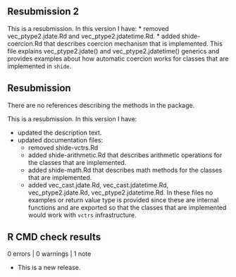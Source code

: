 ## Resubmission 2

This is a resubmission. In this version I have:
    * removed vec_ptype2.jdate.Rd and vec_ptype2.jdatetime.Rd.
    * added shide-coercion.Rd that describes coercion mechanism that is implemented. This file
      explains vec_ptype2.jdate() and vec_ptype2.jdatetime() generics and provides examples about
      how automatic coercion works for classes that are implemented in `shide`.
      
## Resubmission

There are no references describing the methods in the package.

This is a resubmission. In this version I have:

* updated the description text.
* updated documentation files:
    * removed shide-vctrs.Rd
    * added shide-arithmetic.Rd that describes arithmetic operations for the classes that are implemented.
    * added shide-math.Rd that describes math methods for the classes that are implemented.
    * added vec_cast.jdate.Rd, vec_cast.jdatetime.Rd, vec_ptype2.jdate.Rd, vec_ptype2.jdatetime.Rd.
      In these files no examples or return value type is provided since these are internal functions
      and are exported so that the classes that are implemented would work with `vctrs` infrastructure.

## R CMD check results

0 errors | 0 warnings | 1 note

* This is a new release.
